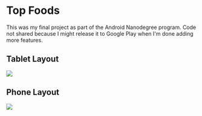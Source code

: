# Top Foods

This was my final project as part of the Android Nanodegree program. Code not shared because I might release it to Google Play when I'm done adding more features.

## Tablet Layout
![](../../../Screenshots/blob/master/top-foods-anim1.gif)

## Phone Layout
![](../../../Screenshots/blob/master/top-foods-anim2.gif)
